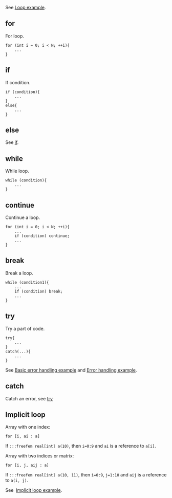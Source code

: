 See [Loop example](/examples/#loop).

## for
For loop.
```freefem
for (int i = 0; i < N; ++i){
	...
}
```

## if
If condition.
```freefem
if (condition){
	...
}
else{
	...
}
```

## else
See [if](#if).

## while
While loop.
```freefem
while (condition){
	...
}
```

## continue
Continue a loop.
```freefem
for (int i = 0; i < N; ++i){
	...
	if (condition) continue;
	...
}
```

## break
Break a loop.
```freefem
while (condition1){
	...
	if (condition) break;
	...
}
```

## try
Try a part of code.
```freefem
try{
	...
}
catch(...){
	...
}
```

See [Basic error handling example](/examples/#basic-error-handling) and [Error handling example](/examples/#error-handling).

## catch
Catch an error, see [try](#try)

## Implicit loop

Array with one index:
```freefem
for [i, ai : a]
```
If `:::freefem real[int] a(10)`, then `i=0:9` and `ai` is a reference to `a[i]`.

Array with two indices or matrix:
```freefem
for [i, j, aij : a]
```
If `:::freefem real[int] a(10, 11)`, then `i=0:9`, `j=1:10` and `aij` is a reference to `a(i, j)`.

See  [Implicit loop example](/examples/#implicit-loop).
